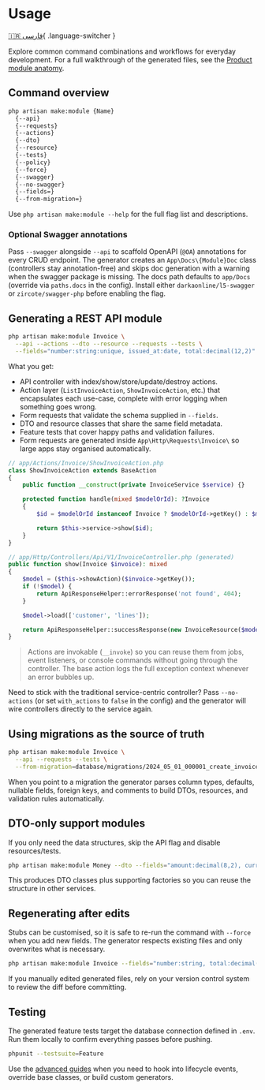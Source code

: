 # Usage

[🇮🇷 فارسی](../fa/usage.md){ .language-switcher }


Explore common command combinations and workflows for everyday development. For a full walkthrough of the generated files, see the [Product module anatomy](module-anatomy.md).

## Command overview

```bash
php artisan make:module {Name}
  {--api}
  {--requests}
  {--actions}
  {--dto}
  {--resource}
  {--tests}
  {--policy}
  {--force}
  {--swagger}
  {--no-swagger}
  {--fields=}
  {--from-migration=}
```

Use `php artisan make:module --help` for the full flag list and descriptions.

### Optional Swagger annotations

Pass `--swagger` alongside `--api` to scaffold OpenAPI (`@OA`) annotations for every CRUD endpoint. The generator creates an `App\Docs\{Module}Doc` class (controllers stay annotation-free) and skips doc generation with a warning when the swagger package is missing. The docs path defaults to `app/Docs` (override via `paths.docs` in the config). Install either `darkaonline/l5-swagger` or `zircote/swagger-php` before enabling the flag.

## Generating a REST API module

```bash
php artisan make:module Invoice \
  --api --actions --dto --resource --requests --tests \
  --fields="number:string:unique, issued_at:date, total:decimal(12,2)"
```

What you get:

- API controller with index/show/store/update/destroy actions.
- Action layer (`ListInvoiceAction`, `ShowInvoiceAction`, etc.) that encapsulates each use-case, complete with error logging when something goes wrong.
- Form requests that validate the schema supplied in `--fields`.
- DTO and resource classes that share the same field metadata.
- Feature tests that cover happy paths and validation failures.
- Form requests are generated inside `App\Http\Requests\Invoice\` so large apps stay organised automatically.

```php
// app/Actions/Invoice/ShowInvoiceAction.php
class ShowInvoiceAction extends BaseAction
{
    public function __construct(private InvoiceService $service) {}

    protected function handle(mixed $modelOrId): ?Invoice
    {
        $id = $modelOrId instanceof Invoice ? $modelOrId->getKey() : $modelOrId;

        return $this->service->show($id);
    }
}

// app/Http/Controllers/Api/V1/InvoiceController.php (generated)
public function show(Invoice $invoice): mixed
{
    $model = ($this->showAction)($invoice->getKey());
    if (!$model) {
        return ApiResponseHelper::errorResponse('not found', 404);
    }

    $model->load(['customer', 'lines']);

    return ApiResponseHelper::successResponse(new InvoiceResource($model), 'success');
}
```

> Actions are invokable (`__invoke`) so you can reuse them from jobs, event listeners, or console commands without going through the controller. The base action logs the full exception context whenever an error bubbles up.

Need to stick with the traditional service-centric controller? Pass `--no-actions` (or set `with_actions` to `false` in the config) and the generator will wire controllers directly to the service again.

## Using migrations as the source of truth

```bash
php artisan make:module Invoice \
  --api --requests --tests \
  --from-migration=database/migrations/2024_05_01_000001_create_invoices_table.php
```

When you point to a migration the generator parses column types, defaults, nullable fields, foreign keys, and comments to build DTOs, resources, and validation rules automatically.

## DTO-only support modules

If you only need the data structures, skip the API flag and disable resources/tests.

```bash
php artisan make:module Money --dto --fields="amount:decimal(8,2), currency:string:3"
```

This produces DTO classes plus supporting factories so you can reuse the structure in other services.

## Regenerating after edits

Stubs can be customised, so it is safe to re-run the command with `--force` when you add new fields. The generator respects existing files and only overwrites what is necessary.

```bash
php artisan make:module Invoice --fields="number:string, total:decimal(12,2), due_at:date" --force
```

If you manually edited generated files, rely on your version control system to review the diff before committing.

## Testing

The generated feature tests target the database connection defined in `.env`. Run them locally to confirm everything passes before pushing.

```bash
phpunit --testsuite=Feature
```

Use the [advanced guides](advanced.md) when you need to hook into lifecycle events, override base classes, or build custom generators.
